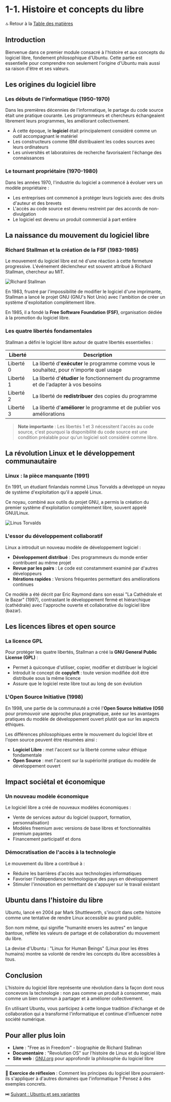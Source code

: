 # 1-1. Histoire et concepts du libre

🔝 Retour à la [Table des matières](#table-des-matières)

## Introduction

Bienvenue dans ce premier module consacré à l'histoire et aux concepts du logiciel libre, fondement philosophique d'Ubuntu. Cette partie est essentielle pour comprendre non seulement l'origine d'Ubuntu mais aussi sa raison d'être et ses valeurs.

## Les origines du logiciel libre

### Les débuts de l'informatique (1950-1970)

Dans les premières décennies de l'informatique, le partage du code source était une pratique courante. Les programmeurs et chercheurs échangeaient librement leurs programmes, les améliorant collectivement.

- À cette époque, le **logiciel** était principalement considéré comme un outil accompagnant le matériel
- Les constructeurs comme IBM distribuaient les codes sources avec leurs ordinateurs
- Les universités et laboratoires de recherche favorisaient l'échange des connaissances

### Le tournant propriétaire (1970-1980)

Dans les années 1970, l'industrie du logiciel a commencé à évoluer vers un modèle propriétaire :

- Les entreprises ont commencé à protéger leurs logiciels avec des droits d'auteur et des brevets
- L'accès au code source est devenu restreint par des accords de non-divulgation
- Le logiciel est devenu un produit commercial à part entière

## La naissance du mouvement du logiciel libre

### Richard Stallman et la création de la FSF (1983-1985)

Le mouvement du logiciel libre est né d'une réaction à cette fermeture progressive. L'événement déclencheur est souvent attribué à Richard Stallman, chercheur au MIT.

![Richard Stallman](https://upload.wikimedia.org/wikipedia/commons/thumb/2/28/Richard_Stallman_at_LibrePlanet_2019.jpg/320px-Richard_Stallman_at_LibrePlanet_2019.jpg)

En 1983, frustré par l'impossibilité de modifier le logiciel d'une imprimante, Stallman a lancé le projet GNU (GNU's Not Unix) avec l'ambition de créer un système d'exploitation complètement libre.

En 1985, il a fondé la **Free Software Foundation (FSF)**, organisation dédiée à la promotion du logiciel libre.

### Les quatre libertés fondamentales

Stallman a défini le logiciel libre autour de quatre libertés essentielles :

| Liberté | Description |
|---------|-------------|
| Liberté 0 | La liberté d'**exécuter** le programme comme vous le souhaitez, pour n'importe quel usage |
| Liberté 1 | La liberté d'**étudier** le fonctionnement du programme et de l'adapter à vos besoins |
| Liberté 2 | La liberté de **redistribuer** des copies du programme |
| Liberté 3 | La liberté d'**améliorer** le programme et de publier vos améliorations |

> **Note importante** : Les libertés 1 et 3 nécessitent l'accès au code source, c'est pourquoi la disponibilité du code source est une condition préalable pour qu'un logiciel soit considéré comme libre.

## La révolution Linux et le développement communautaire

### Linux : la pièce manquante (1991)

En 1991, un étudiant finlandais nommé Linus Torvalds a développé un noyau de système d'exploitation qu'il a appelé Linux.

Ce noyau, combiné aux outils du projet GNU, a permis la création du premier système d'exploitation complètement libre, souvent appelé GNU/Linux.

![Linus Torvalds](https://upload.wikimedia.org/wikipedia/commons/thumb/0/01/LinuxCon_Europe_Linus_Torvalds_03_%28cropped%29.jpg/320px-LinuxCon_Europe_Linus_Torvalds_03_%28cropped%29.jpg)

### L'essor du développement collaboratif

Linux a introduit un nouveau modèle de développement logiciel :

- **Développement distribué** : Des programmeurs du monde entier contribuent au même projet
- **Revue par les pairs** : Le code est constamment examiné par d'autres développeurs
- **Itérations rapides** : Versions fréquentes permettant des améliorations continues

Ce modèle a été décrit par Eric Raymond dans son essai "La Cathédrale et le Bazar" (1997), contrastant le développement fermé et hiérarchique (cathédrale) avec l'approche ouverte et collaborative du logiciel libre (bazar).

## Les licences libres et open source

### La licence GPL

Pour protéger les quatre libertés, Stallman a créé la **GNU General Public License (GPL)** :

- Permet à quiconque d'utiliser, copier, modifier et distribuer le logiciel
- Introduit le concept de **copyleft** : toute version modifiée doit être distribuée sous la même licence
- Assure que le logiciel reste libre tout au long de son évolution

### L'Open Source Initiative (1998)

En 1998, une partie de la communauté a créé l'**Open Source Initiative (OSI)** pour promouvoir une approche plus pragmatique, axée sur les avantages pratiques du modèle de développement ouvert plutôt que sur les aspects éthiques.

Les différences philosophiques entre le mouvement du logiciel libre et l'open source peuvent être résumées ainsi :

- **Logiciel Libre** : met l'accent sur la liberté comme valeur éthique fondamentale
- **Open Source** : met l'accent sur la supériorité pratique du modèle de développement ouvert

## Impact sociétal et économique

### Un nouveau modèle économique

Le logiciel libre a créé de nouveaux modèles économiques :

- Vente de services autour du logiciel (support, formation, personnalisation)
- Modèles freemium avec versions de base libres et fonctionnalités premium payantes
- Financement participatif et dons

### Démocratisation de l'accès à la technologie

Le mouvement du libre a contribué à :

- Réduire les barrières d'accès aux technologies informatiques
- Favoriser l'indépendance technologique des pays en développement
- Stimuler l'innovation en permettant de s'appuyer sur le travail existant

## Ubuntu dans l'histoire du libre

Ubuntu, lancé en 2004 par Mark Shuttleworth, s'inscrit dans cette histoire comme une tentative de rendre Linux accessible au grand public.

Son nom même, qui signifie "humanité envers les autres" en langue bantoue, reflète les valeurs de partage et de collaboration du mouvement du libre.

La devise d'Ubuntu : "Linux for Human Beings" (Linux pour les êtres humains) montre sa volonté de rendre les concepts du libre accessibles à tous.

## Conclusion

L'histoire du logiciel libre représente une révolution dans la façon dont nous concevons la technologie : non pas comme un produit à consommer, mais comme un bien commun à partager et à améliorer collectivement.

En utilisant Ubuntu, vous participez à cette longue tradition d'échange et de collaboration qui a transformé l'informatique et continue d'influencer notre société numérique.

## Pour aller plus loin

- **Livre** : "Free as in Freedom" - biographie de Richard Stallman
- **Documentaire** : "Revolution OS" sur l'histoire de Linux et du logiciel libre
- **Site web** : [GNU.org](https://www.gnu.org/philosophy/free-sw.fr.html) pour approfondir la philosophie du logiciel libre

---

📝 **Exercice de réflexion** : Comment les principes du logiciel libre pourraient-ils s'appliquer à d'autres domaines que l'informatique ? Pensez à des exemples concrets.

⏭️ [Suivant : Ubuntu et ses variantes](/01-fondamentaux/module-1-introduction-linux-ubuntu/02-ubuntu-variantes.md)
